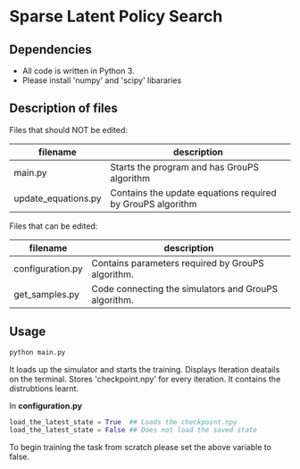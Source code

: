 Sparse Latent Policy Search
==========

Dependencies
------------

- All code is written in Python 3.
- Please install 'numpy' and 'scipy' libararies

Description of files
--------------------

Files that should NOT be edited:

filename                          |  description
----------------------------------|------------------------------------------------------------------------------------
main.py                           |  Starts the program and has GrouPS algorithm
update_equations.py               |  Contains the update equations required by GrouPS algorithm

Files that can be edited:

filename                          |  description
----------------------------------|------------------------------------------------------------------------------------
configuration.py                  |  Contains parameters required by GrouPS algorithm.
get_samples.py                    |  Code connecting the simulators and GrouPS algorithm.



Usage
--------------------

```python
python main.py
```

It loads up the simulator and starts the training. Displays Iteration deatails on the terminal. Stores 'checkpoint.npy' for every iteration. It contains the distrubtions learnt.


In **configuration.py** 

```python
load_the_latest_state = True  ## Loads the checkpoint.npy
load_the_latest_state = False ## Does not load the saved state
```

To begin training the task from scratch please set the above variable to false.
